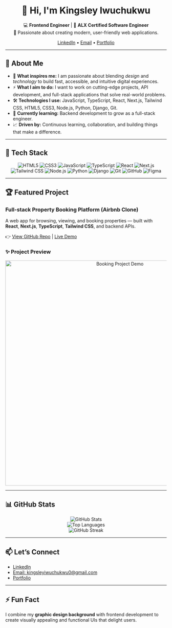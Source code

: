 <h1 align="center">👋 Hi, I'm Kingsley Iwuchukwu</h1>

<p align="center">
  💻 <strong>Frontend Engineer</strong> | 🌱 <strong>ALX Certified Software Engineer</strong><br>
  🎨 Passionate about creating modern, user-friendly web applications.<br>
</p>

<p align="center">
  <a href="https://www.linkedin.com/in/kingsley-iwuchukwu-b924b5174/">LinkedIn</a> • 
  <a href="mailto:kingsleyiwuchukwu0@gmail.com">Email</a> • 
  <a href="YOUR_PORTFOLIO_LINK">Portfolio</a>
</p>

---

## 🚀 About Me

- 🌟 <strong>What inspires me:</strong> I am passionate about blending <em>design</em> and <em>technology</em> to build fast, accessible, and intuitive digital experiences.
- ⚡ <strong>What I aim to do:</strong> I want to work on cutting-edge projects, API development, and full-stack applications that solve real-world problems.
- 🛠️ <strong>Technologies I use:</strong> JavaScript, TypeScript, React, Next.js, Tailwind CSS, HTML5, CSS3, Node.js, Python, Django, Git.
- 🌱 <strong>Currently learning:</strong> Backend development to grow as a full-stack engineer.
- 📈 <strong>Driven by:</strong> Continuous learning, collaboration, and building things that make a difference.

---

## 🚀 Tech Stack

<p align="center">
  <img src="https://img.shields.io/badge/HTML5-E34F26?style=for-the-badge&logo=html5&logoColor=white" alt="HTML5"/>
  <img src="https://img.shields.io/badge/CSS3-1572B6?style=for-the-badge&logo=css3&logoColor=white" alt="CSS3"/>
  <img src="https://img.shields.io/badge/JavaScript-F7DF1E?style=for-the-badge&logo=javascript&logoColor=black" alt="JavaScript"/>
  <img src="https://img.shields.io/badge/TypeScript-3178C6?style=for-the-badge&logo=typescript&logoColor=white" alt="TypeScript"/>
  <img src="https://img.shields.io/badge/React-61DAFB?style=for-the-badge&logo=react&logoColor=black" alt="React"/>
  <img src="https://img.shields.io/badge/Next.js-000000?style=for-the-badge&logo=next.js&logoColor=white" alt="Next.js"/>
  <img src="https://img.shields.io/badge/Tailwind%20CSS-38B2AC?style=for-the-badge&logo=tailwind-css&logoColor=white" alt="Tailwind CSS"/>
  <img src="https://img.shields.io/badge/Node.js-339933?style=for-the-badge&logo=nodedotjs&logoColor=white" alt="Node.js"/>
  <img src="https://img.shields.io/badge/Python-3776AB?style=for-the-badge&logo=python&logoColor=white" alt="Python"/>
  <img src="https://img.shields.io/badge/Django-092E20?style=for-the-badge&logo=django&logoColor=white" alt="Django"/>
  <img src="https://img.shields.io/badge/Git-F05032?style=for-the-badge&logo=git&logoColor=white" alt="Git"/>
  <img src="https://img.shields.io/badge/GitHub-181717?style=for-the-badge&logo=github&logoColor=white" alt="GitHub"/>
  <img src="https://img.shields.io/badge/Figma-F24E1E?style=for-the-badge&logo=figma&logoColor=white" alt="Figma"/>
</p>

---

## 🏆 Featured Project

### Full-stack Property Booking Platform (Airbnb Clone)
A web app for browsing, viewing, and booking properties — built with **React**, **Next.js**, **TypeScript**, **Tailwind CSS**, and backend APIs.

👉 [View GitHub Repo](YOUR_PROJECT_REPO_LINK) | [Live Demo](YOUR_LIVE_DEMO_LINK)

### ✨ Project Preview
<p align="center">
  <img src="assets/booking-demo.gif" alt="Booking Project Demo" width="700"/>
</p>

---

## 📊 GitHub Stats

<p align="center">
  <img src="https://github-readme-stats.vercel.app/api?username=kingsleyiwuchukwu&show_icons=true&theme=radical" alt="GitHub Stats"/>
  <br>
  <img src="https://github-readme-stats.vercel.app/api/top-langs/?username=kingsleyiwuchukwu&layout=compact&theme=radical" alt="Top Languages"/>
  <br>
  <img src="https://github-readme-streak-stats.herokuapp.com/?user=kingsleyiwuchukwu&theme=radical" alt="GitHub Streak"/>
</p>

---

## 📫 Let’s Connect

<ul>
  <li><a href="https://www.linkedin.com/in/kingsley-iwuchukwu-b924b5174/">LinkedIn</a></li>
  <li><a href="mailto:kingsleyiwuchukwu0@gmail.com">Email: kingsleyiwuchukwu0@gmail.com</a></li>
  <li><a href="YOUR_PORTFOLIO_LINK">Portfolio</a></li>
</ul>

---

## ⚡ Fun Fact

I combine my **graphic design background** with frontend development to create visually appealing and functional UIs that delight users.
